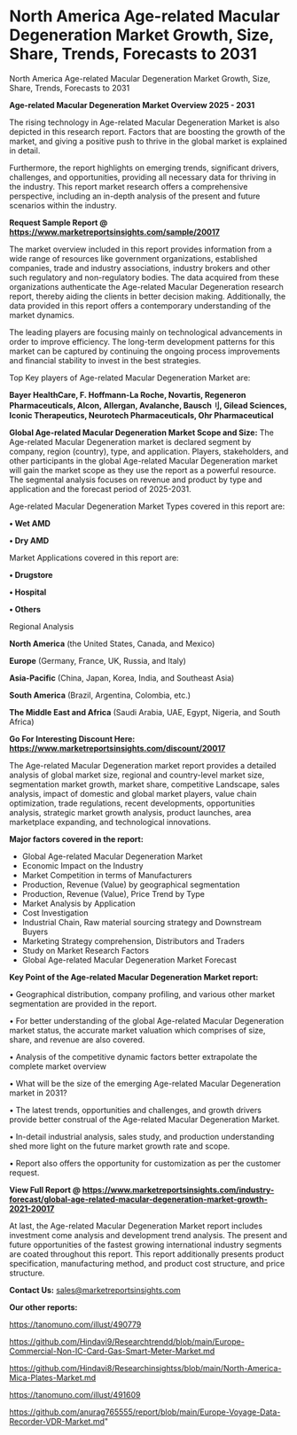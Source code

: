 # North America Age-related Macular Degeneration Market Growth, Size, Share, Trends, Forecasts to 2031
North America Age-related Macular Degeneration Market Growth, Size, Share, Trends, Forecasts to 2031

<Strong> Age-related Macular Degeneration Market Overview 2025 - 2031</strong>

The rising technology in Age-related Macular Degeneration Market is also depicted in this research report. Factors that are boosting the growth of the market, and giving a positive push to thrive in the global market is explained in detail.

Furthermore, the report highlights on emerging trends, significant drivers, challenges, and opportunities, providing all necessary data for thriving in the industry. This report market research offers a comprehensive perspective, including an in-depth analysis of the present and future scenarios within the industry.

<strong>Request Sample Report @ <a href=https://www.marketreportsinsights.com/sample/20017>https://www.marketreportsinsights.com/sample/20017</a></strong>

The market overview included in this report provides information from a wide range of resources like government organizations, established companies, trade and industry associations, industry brokers and other such regulatory and non-regulatory bodies. The data acquired from these organizations authenticate the Age-related Macular Degeneration research report, thereby aiding the clients in better decision making. Additionally, the data provided in this report offers a contemporary understanding of the market dynamics.

The leading players are focusing mainly on technological advancements in order to improve efficiency. The long-term development patterns for this market can be captured by continuing the ongoing process improvements and financial stability to invest in the best strategies.

Top Key players of Age-related Macular Degeneration Market are:

<strong>Bayer HealthCare, F. Hoffmann-La Roche, Novartis, Regeneron Pharmaceuticals, Alcon, Allergan, Avalanche, Bausch⺉, Gilead Sciences, Iconic Therapeutics, Neurotech Pharmaceuticals, Ohr Pharmaceutical</strong>

<strong><b>Global Age-related Macular Degeneration Market Scope and Size:</b></strong>
The Age-related Macular Degeneration market is declared segment by company, region (country), type, and application. Players, stakeholders, and other participants in the global Age-related Macular Degeneration market will gain the market scope as they use the report as a powerful resource. The segmental analysis focuses on revenue and product by type and application and the forecast period of 2025-2031.

Age-related Macular Degeneration Market Types covered in this report are:

<strong>• Wet AMD

• Dry AMD</strong>

Market Applications covered in this report are:

<strong>• Drugstore

• Hospital

• Others</strong> 

Regional Analysis

<strong>North America</strong> (the United States, Canada, and Mexico)

<strong>Europe</strong> (Germany, France, UK, Russia, and Italy)

<strong>Asia-Pacific</strong> (China, Japan, Korea, India, and Southeast Asia)

<strong>South America</strong> (Brazil, Argentina, Colombia, etc.)

<strong>The Middle East and Africa</strong> (Saudi Arabia, UAE, Egypt, Nigeria, and South Africa)

<strong>Go For Interesting Discount Here: <a href=https://www.marketreportsinsights.com/discount/20017>https://www.marketreportsinsights.com/discount/20017</a></strong>

The Age-related Macular Degeneration market report provides a detailed analysis of global market size, regional and country-level market size, segmentation market growth, market share, competitive Landscape, sales analysis, impact of domestic and global market players, value chain optimization, trade regulations, recent developments, opportunities analysis, strategic market growth analysis, product launches, area marketplace expanding, and technological innovations.

<strong><b>Major factors covered in the report:</b></strong>
<ul>
  <li>Global Age-related Macular Degeneration Market </li>
  <li>Economic Impact on the Industry</li>
  <li>Market Competition in terms of Manufacturers</li>
  <li>Production, Revenue (Value) by geographical segmentation</li>
  <li>Production, Revenue (Value), Price Trend by Type</li>
  <li>Market Analysis by Application</li>
  <li>Cost Investigation</li>
  <li>Industrial Chain, Raw material sourcing strategy and Downstream Buyers</li>
  <li>Marketing Strategy comprehension, Distributors and Traders</li>
  <li>Study on Market Research Factors</li>
  <li>Global Age-related Macular Degeneration Market Forecast</li>
</ul>

<strong><b>Key Point of the Age-related Macular Degeneration Market report:</b></strong>

• Geographical distribution, company profiling, and various other market segmentation are provided in the report.

• For better understanding of the global Age-related Macular Degeneration market status, the accurate market valuation which comprises of size, share, and revenue are also covered.

• Analysis of the competitive dynamic factors better extrapolate the complete market overview

• What will be the size of the emerging Age-related Macular Degeneration market in 2031?

• The latest trends, opportunities and challenges, and growth drivers provide better construal of the Age-related Macular Degeneration Market.

• In-detail industrial analysis, sales study, and production understanding shed more light on the future market growth rate and scope.

• Report also offers the opportunity for customization as per the customer request.

<strong><b>View Full Report @ <a href=https://www.marketreportsinsights.com/industry-forecast/global-age-related-macular-degeneration-market-growth-2021-20017>https://www.marketreportsinsights.com/industry-forecast/global-age-related-macular-degeneration-market-growth-2021-20017</a></b></strong>


At last, the Age-related Macular Degeneration Market report includes investment come analysis and development trend analysis. The present and future opportunities of the fastest growing international industry segments are coated throughout this report. This report additionally presents product specification, manufacturing method, and product cost structure, and price structure.

<strong>Contact Us:</strong>
sales@marketreportsinsights.com

<strong>Our other reports:</strong>

<a href=https://tanomuno.com/illust/490779>https://tanomuno.com/illust/490779</a>

<a href=https://github.com/Hindavi9/Researchtrendd/blob/main/Europe-Commercial-Non-IC-Card-Gas-Smart-Meter-Market.md>https://github.com/Hindavi9/Researchtrendd/blob/main/Europe-Commercial-Non-IC-Card-Gas-Smart-Meter-Market.md</a>

<a href=https://github.com/Hindavi8/Researchinsightss/blob/main/North-America-Mica-Plates-Market.md>https://github.com/Hindavi8/Researchinsightss/blob/main/North-America-Mica-Plates-Market.md</a>

<a href=https://tanomuno.com/illust/491609>https://tanomuno.com/illust/491609</a>

<a href=https://github.com/anurag765555/report/blob/main/Europe-Voyage-Data-Recorder-VDR-Market.md>https://github.com/anurag765555/report/blob/main/Europe-Voyage-Data-Recorder-VDR-Market.md</a>"

